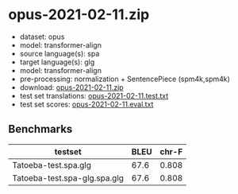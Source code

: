 # opus-2021-02-11.zip

* dataset: opus
* model: transformer-align
* source language(s): spa
* target language(s): glg
* model: transformer-align
* pre-processing: normalization + SentencePiece (spm4k,spm4k)
* download: [opus-2021-02-11.zip](https://object.pouta.csc.fi/Tatoeba-MT-models/spa-glg/opus-2021-02-11.zip)
* test set translations: [opus-2021-02-11.test.txt](https://object.pouta.csc.fi/Tatoeba-MT-models/spa-glg/opus-2021-02-11.test.txt)
* test set scores: [opus-2021-02-11.eval.txt](https://object.pouta.csc.fi/Tatoeba-MT-models/spa-glg/opus-2021-02-11.eval.txt)

## Benchmarks

| testset               | BLEU  | chr-F |
|-----------------------|-------|-------|
| Tatoeba-test.spa.glg 	| 67.6 	| 0.808 |
| Tatoeba-test.spa-glg.spa.glg 	| 67.6 	| 0.808 |

